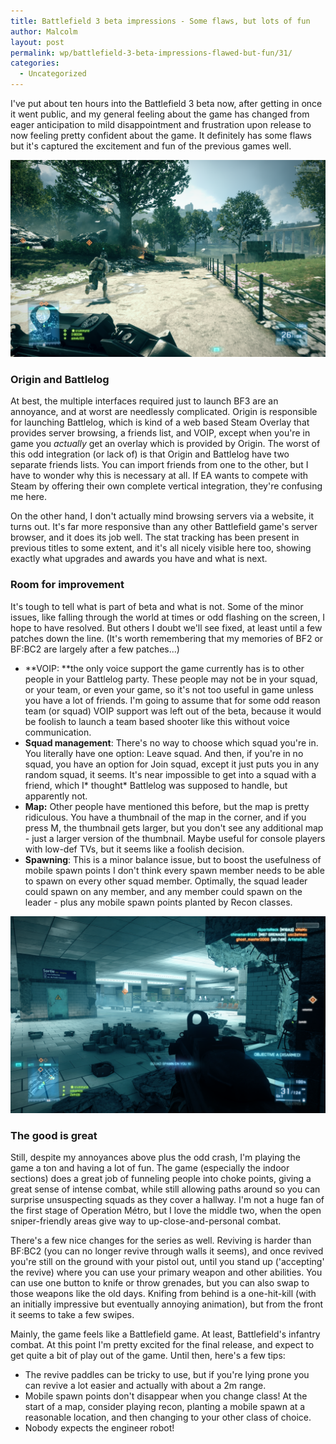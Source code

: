 ```yaml
---
title: Battlefield 3 beta impressions - Some flaws, but lots of fun
author: Malcolm
layout: post
permalink: wp/battlefield-3-beta-impressions-flawed-but-fun/31/
categories:
  - Uncategorized
---
```

I've put about ten hours into the Battlefield 3 beta now, after getting in once it went public, and my general feeling about the game has changed from eager anticipation to mild disappointment and frustration upon release to now feeling pretty confident about the game. It definitely has some flaws but it's captured the excitement and fun of the previous games well.


![Outdoors: Very pretty](/assets/bf3outdoors.png)


### Origin and Battlelog

At best, the multiple interfaces required just to launch BF3 are an annoyance, and at worst are needlessly complicated. Origin is responsible for launching Battlelog, which is kind of a web based Steam Overlay that provides server browsing, a friends list, and VOIP, except when you're in game you *actually* get an overlay which is provided by Origin. The worst of this odd integration (or lack of) is that Origin and Battlelog have two separate friends lists. You can import friends from one to the other, but I have to wonder why this is necessary at all. If EA wants to compete with Steam by offering their own complete vertical integration, they're confusing me here.

On the other hand, I don't actually mind browsing servers via a website, it turns out. It's far more responsive than any other Battlefield game's server browser, and it does its job well. The stat tracking has been present in previous titles to some extent, and it's all nicely visible here too, showing exactly what upgrades and awards you have and what is next.

### Room for improvement

It's tough to tell what is part of beta and what is not. Some of the minor issues, like falling through the world at times or odd flashing on the screen, I hope to have resolved. But others I doubt we'll see fixed, at least until a few patches down the line. (It's worth remembering that my memories of BF2 or BF:BC2 are largely after a few patches...)

  * **VOIP: **the only voice support the game currently has is to other people in your Battlelog party. These people may not be in your squad, or your team, or even your game, so it's not too useful in game unless you have a lot of friends. I'm going to assume that for some odd reason team (or squad) VOIP support was left out of the beta, because it would be foolish to launch a team based shooter like this without voice communication.
  * **Squad management**: There's no way to choose which squad you're in. You literally have one option: Leave squad. And then, if you're in no squad, you have an option for Join squad, except it just puts you in any random squad, it seems. It's near impossible to get into a squad with a friend, which I* thought* Battlelog was supposed to handle, but apparently not.
  * **Map:** Other people have mentioned this before, but the map is pretty ridiculous. You have a thumbnail of the map in the corner, and if you press M, the thumbnail gets larger, but you don't see any additional map - just a larger version of the thumbnail. Maybe useful for console players with low-def TVs, but it seems like a foolish decision.
  * **Spawning**: This is a minor balance issue, but to boost the usefulness of mobile spawn points I don't think every spawn member needs to be able to spawn on every other squad member. Optimally, the squad leader could spawn on any member, and any member could spawn on the leader - plus any mobile spawn points planted by Recon classes.

![Indoors everything has a cold hue and sounds echo](/assets/bf3indoors.png)


### The good is great

Still, despite my annoyances above plus the odd crash, I'm playing the game a ton and having a lot of fun. The game (especially the indoor sections) does a great job of funneling people into choke points, giving a great sense of intense combat, while still allowing paths around so you can surprise unsuspecting squads as they cover a hallway. I'm not a huge fan of the first stage of Operation Métro, but I love the middle two, when the open sniper-friendly areas give way to up-close-and-personal combat.

There's a few nice changes for the series as well. Reviving is harder than BF:BC2 (you can no longer revive through walls it seems), and once revived you're still on the ground with your pistol out, until you stand up ('accepting' the revive) where you can use your primary weapon and other abilities. You can use one button to knife or throw grenades, but you can also swap to those weapons like the old days. Knifing from behind is a one-hit-kill (with an initially impressive but eventually annoying animation), but from the front it seems to take a few swipes.

Mainly, the game feels like a Battlefield game. At least, Battlefield's infantry combat. At this point I'm pretty excited for the final release, and expect to get quite a bit of play out of the game. Until then, here's a few tips:

  * The revive paddles can be tricky to use, but if you're lying prone you can revive a lot easier and actually with about a 2m range.
  * Mobile spawn points don't disappear when you change class! At the start of a map, consider playing recon, planting a mobile spawn at a reasonable location, and then changing to your other class of choice.
  * Nobody expects the engineer robot!